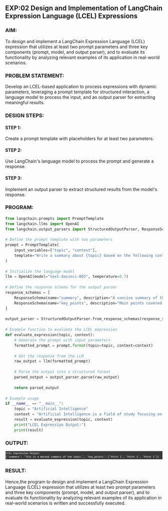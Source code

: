 ## EXP:02 Design and Implementation of LangChain Expression Language (LCEL) Expressions

### AIM:
To design and implement a LangChain Expression Language (LCEL) expression that utilizes at least two prompt parameters and three key components (prompt, model, and output parser), and to evaluate its functionality by analyzing relevant examples of its application in real-world scenarios.

### PROBLEM STATEMENT:
Develop an LCEL-based application to process expressions with dynamic parameters, leveraging a prompt template for structured interaction, a language model to process the input, and an output parser for extracting meaningful results.

### DESIGN STEPS:

#### STEP 1:
Create a prompt template with placeholders for at least two parameters.
#### STEP 2:
Use LangChain's language model to process the prompt and generate a response.
#### STEP 3:
Implement an output parser to extract structured results from the model's response.

### PROGRAM:
```python
from langchain.prompts import PromptTemplate
from langchain.llms import OpenAI
from langchain.output_parsers import StructuredOutputParser, ResponseSchema

# Define the prompt template with two parameters
prompt = PromptTemplate(
    input_variables=["topic", "context"],
    template="Write a summary about {topic} based on the following context: {context}"
)

# Initialize the language model
llm = OpenAI(model="text-davinci-003", temperature=0.7)

# Define the response schema for the output parser
response_schemas = [
    ResponseSchema(name="summary", description="A concise summary of the topic"),
    ResponseSchema(name="key_points", description="Main points covered in the summary")
]

output_parser = StructuredOutputParser.from_response_schemas(response_schemas)

# Example function to evaluate the LCEL expression
def evaluate_expression(topic, context):
    # Generate the prompt with input parameters
    formatted_prompt = prompt.format(topic=topic, context=context)
    
    # Get the response from the LLM
    raw_output = llm(formatted_prompt)
    
    # Parse the output into a structured format
    parsed_output = output_parser.parse(raw_output)
    
    return parsed_output

# Example usage
if __name__ == "__main__":
    topic = "Artificial Intelligence"
    context = "Artificial Intelligence is a field of study focusing on creating machines capable of mimicking human intelligence. It includes machine learning, robotics, and natural language processing."
    result = evaluate_expression(topic, context)
    print("LCEL Expression Output:")
    print(result)
```
### OUTPUT:
![alt text](<Screenshot 2024-11-25 202123.png>)

### RESULT:
Hence,the program to design and implement a LangChain Expression Language (LCEL) expression that utilizes at least two prompt parameters and three key components (prompt, model, and output parser), and to evaluate its functionality by analyzing relevant examples of its application in real-world scenarios is written and successfully executed.